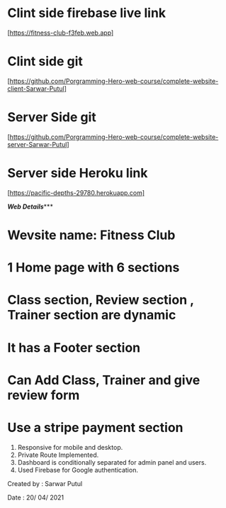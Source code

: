 # Clint side firebase live link
[https://fitness-club-f3feb.web.app]

# Clint side git

[https://github.com/Porgramming-Hero-web-course/complete-website-client-Sarwar-Putul]

# Server Side git
[https://github.com/Porgramming-Hero-web-course/complete-website-server-Sarwar-Putul]

# Server side Heroku link
[https://pacific-depths-29780.herokuapp.com]


*********Web Details************
# Wevsite name: Fitness Club
# 1 Home page with 6 sections
# Class section,  Review section , Trainer section are dynamic
# It has a Footer section
# Can Add Class, Trainer and give review form
# Use a stripe payment section 

1. Responsive for mobile and desktop. 
2. Private Route Implemented. 
3. Dashboard is conditionally separated for admin panel and users.
4. Used Firebase for Google authentication.


 Created by : Sarwar Putul 

 Date : 20/ 04/ 2021
